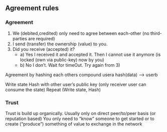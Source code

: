 ## Agreement rules

### Agreement

1. We (debited,credited) only need to agree between each-other (no third-parties are required)
1. I send (transfer) the ownership (value) to you.
1. Did you receive (accepted) it? 
    - a) Yes I received it and accepted it. Then I cannot use it anymore (is locked (own via public-key) now by you)
    - b) No I don’t. Wait for timeOut. Try again from 3)

Agreement by hashing each others compound
    usera hash(data) --> userb
    
Write state
Hash with other user’s public key (only receiver user can consume the state)
Repeat (Write state, Hash)

### Trust

Trust is build up organically.
Usually only on direct peer/to/peer basis (or reputation based)
You only need to “know” someone to get started or to create (“produce”) something of value to exchange in the network

